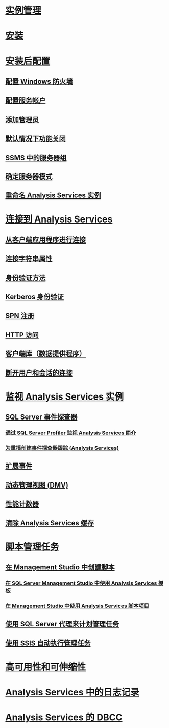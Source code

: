 # [实例管理](analysis-services-instance-management.md)  
# [安装](../../analysis-services/instances/install-windows/install-analysis-services.md)
# [安装后配置](post-install-configuration-analysis-services.md)  
## [配置 Windows 防火墙](configure-the-windows-firewall-to-allow-analysis-services-access.md)  
## [配置服务帐户](configure-service-accounts-analysis-services.md)  
## [添加管理员](grant-server-admin-rights-to-an-analysis-services-instance.md)  
## [默认情况下功能关闭](features-off-by-default-analysis-services.md)  
## [SSMS 中的服务器组](register-an-analysis-services-instance-in-a-server-group.md)  
## [确定服务器模式](determine-the-server-mode-of-an-analysis-services-instance.md)  
## [重命名 Analysis Services 实例](rename-an-analysis-services-instance.md)  
# [连接到 Analysis Services](connect-to-analysis-services.md)  
## [从客户端应用程序进行连接](connect-from-client-applications-analysis-services.md)  
## [连接字符串属性](connection-string-properties-analysis-services.md)  
## [身份验证方法](authentication-methodologies-supported-by-analysis-services.md)  
## [Kerberos 身份验证](configure-analysis-services-for-kerberos-constrained-delegation.md)  
## [SPN 注册](spn-registration-for-an-analysis-services-instance.md)  
## [HTTP 访问](configure-http-access-to-analysis-services-on-iis-8-0.md)  
## [客户端库（数据提供程序）](data-providers-used-for-analysis-services-connections.md)  
## [断开用户和会话的连接](disconnect-users-and-sessions-on-analysis-services-server.md)  
# [监视 Analysis Services 实例](monitor-an-analysis-services-instance.md)  
## [SQL Server 事件探查器](use-sql-server-profiler-to-monitor-analysis-services.md)  
### [通过 SQL Server Profiler 监视 Analysis Services 简介](introduction-to-monitoring-analysis-services-with-sql-server-profiler.md)  
### [为重播创建事件探查器跟踪 (Analysis Services)](create-profiler-traces-for-replay-analysis-services.md)  
## [扩展事件](monitor-analysis-services-with-sql-server-extended-events.md)  
## [动态管理视图 (DMV)](use-dynamic-management-views-dmvs-to-monitor-analysis-services.md)  
## [性能计数器](performance-counters-ssas.md)  
## [清除 Analysis Services 缓存](clear-the-analysis-services-caches.md)  
# [脚本管理任务](script-administrative-tasks-in-analysis-services.md)  
## [在 Management Studio 中创建脚本](create-analysis-services-scripts-in-management-studio.md)  
### [在 SQL Server Management Studio 中使用 Analysis Services 模板](use-analysis-services-templates-in-sql-server-management-studio.md)  
### [在 Management Studio 中使用 Analysis Services 脚本项目](analysis-services-scripts-project-in-sql-server-management-studio.md)  
## [使用 SQL Server 代理来计划管理任务](schedule-ssas-administrative-tasks-with-sql-server-agent.md)  
## [使用 SSIS 自动执行管理任务](automate-analysis-services-administrative-tasks-with-ssis.md)  
# [高可用性和可伸缩性](high-availability-and-scalability-in-analysis-services.md)  
# [Analysis Services 中的日志记录](log-operations-in-analysis-services.md)  
# [Analysis Services 的 DBCC](database-consistency-checker-dbcc-for-analysis-services.md)  
